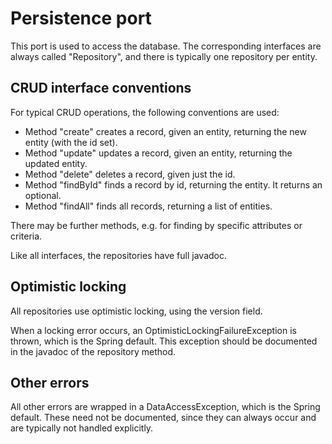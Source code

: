 # Persistence port

This port is used to access the database. The corresponding interfaces are always called "Repository",
and there is typically one repository per entity.

## CRUD interface conventions

For typical CRUD operations, the following conventions are used:

* Method "create" creates a record, given an entity, returning the new entity (with the id set).
* Method "update" updates a record, given an entity, returning the updated entity.
* Method "delete" deletes a record, given just the id.
* Method "findById" finds a record by id, returning the entity. It returns an optional.
* Method "findAll" finds all records, returning a list of entities.

There may be further methods, e.g. for finding by specific attributes or criteria.

Like all interfaces, the repositories have full javadoc.

## Optimistic locking

All repositories use optimistic locking, using the version field.

When a locking error occurs, an OptimisticLockingFailureException is thrown, which is the Spring default.
This exception should be documented in the javadoc of the repository method.

## Other errors

All other errors are wrapped in a DataAccessException, which is the Spring default. These need not be
documented, since they can always occur and are typically not handled explicitly.

